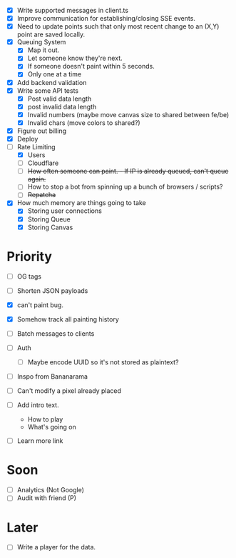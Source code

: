 - [x] Write supported messages in client.ts
- [x] Improve communication for establishing/closing SSE events.  
- [x] Need to update points such that only most recent change to an (X,Y) point are saved locally. 
- [x] Queuing System
    - [x] Map it out.
    - [x] Let someone know they're next. 
    - [x] If someone doesn't paint within 5 seconds. 
    - [x] Only one at a time
- [x] Add backend validation
- [x] Write some API tests
    - [x] Post valid data length
    - [x] post invalid data length
    - [x] Invalid numbers (maybe move canvas size to shared between fe/be)
    - [x] Invalid chars (move colors to shared?)
- [x] Figure out billing
- [x] Deploy
- [ ] Rate Limiting
    - [x] Users
    - [ ] Cloudflare
    - [ ] ~~How often someone can paint. - If IP is already queued, can't queue again.~~
    - [ ] How to stop a bot from spinning up a bunch of browsers / scripts?
    - [ ] ~~Repatcha~~
- [x] How much memory are things going to take
    - [x] Storing user connections 
    - [x] Storing Queue
    - [x] Storing Canvas

# Priority
- [ ] OG tags
- [ ] Shorten JSON payloads
- [x] can't paint bug.
- [x] Somehow track all painting history

- [ ] Batch messages to clients
- [ ] Auth
    - [ ] Maybe encode UUID so it's not stored as plaintext?
- [ ] Inspo from Bananarama
- [ ] Can't modify a pixel already placed
- [ ] Add intro text. 
    - How to play
    - What's going on
- [ ] Learn more link

# Soon

- [ ] Analytics (Not Google)
- [ ] Audit with friend (P)

# Later

- [ ] Write a player for the data. 